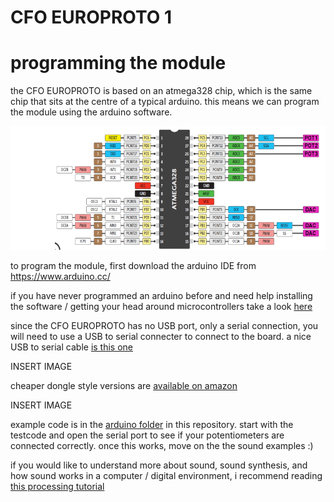 # CFO EUROPROTO 1
# programming the module
 
the CFO EUROPROTO is based on an atmega328 chip, which is the same chip that sits at the centre of a typical arduino. this means we can program the module using the arduino software.

![](pics/ATmega328-w-europroto-connections.png)

to program the module, first download the arduino IDE from https://www.arduino.cc/

if you have never programmed an arduino before and need help installing the software / getting your head around microcontrollers take a look [here](https://www.arduino.cc/en/Guide/HomePage)

since the CFO EUROPROTO has no USB port, only a serial connection, you will need to use a USB to serial connecter to connect to the board. a nice USB to serial cable [is this one](https://eu.mouser.com/ProductDetail/FTDI/TTL-234X-5V?qs=sGAEpiMZZMve4%2FbfQkoj%252BHKRsWEfBN5HUqn9pYz616g%3D)

INSERT IMAGE

cheaper dongle style versions are [available on amazon](https://www.amazon.de/Adapter-FT232RL-Arduino-Christians-Technikshop/dp/B0178HVEH0/ref=pd_sbs_147_3/257-0929842-9837212?_encoding=UTF8&pd_rd_i=B0178HVEH0&pd_rd_r=15a07e5a-6d58-11e9-bd12-7dbd624bdfef&pd_rd_w=kramz&pd_rd_wg=jAAss&pf_rd_p=74d946ea-18de-4443-bed6-d8837f922070&pf_rd_r=FF938E6AVQXE9MZTNBNK&psc=1&refRID=FF938E6AVQXE9MZTNBNK)

INSERT IMAGE

example code is in the [arduino folder](../arduino) in this repository. start with the testcode and open the serial port to see if your potentiometers are connected correctly. once this works, move on the the sound examples :)


if you would like to understand more about sound, sound synthesis, and how sound works in a computer / digital environment, i recommend reading [this processing tutorial](https://processing.org/tutorials/sound/)